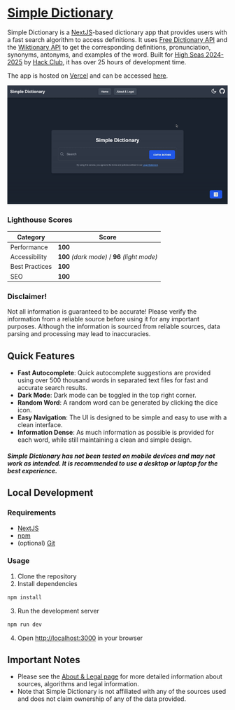 # [Simple Dictionary](https://simple-dictionary-mu.vercel.app/)

Simple Dictionary is a [NextJS](https://nextjs.org/)-based dictionary app that provides users with a fast search algorithm to access definitions. It uses [Free Dictionary API](https://dictionaryapi.dev/) and the [Wiktionary API](https://en.wiktionary.org/api/) to get the corresponding definitions, pronunciation, synonyms, antonyms, and examples of the word. Built for [High Seas 2024-2025](https://highseas.hackclub.com/) by [Hack Club](https://hackclub.com/), it has over 25 hours of development time.

The app is hosted on [Vercel](https://vercel.com/) and can be accessed [here](https://simple-dictionary-mu.vercel.app/).

![Usage gif failed to load](./.github/usage.gif)

### Lighthouse Scores

| Category       | Score                  |
|----------------|------------------------|
| Performance    | **100**                |
| Accessibility  | **100** *(dark mode)* / **96** *(light mode)* |
| Best Practices | **100**                |
| SEO            | **100**                |

### Disclaimer!
Not all information is guaranteed to be accurate! Please verify the information from a reliable source before using it for any important purposes. Although the information is sourced from reliable sources, data parsing and processing may lead to inaccuracies.

## Quick Features
- **Fast Autocomplete**: Quick autocomplete suggestions are provided using over 500 thousand words in separated text files for fast and accurate search results.
- **Dark Mode**: Dark mode can be toggled in the top right corner.
- **Random Word**: A random word can be generated by clicking the dice icon.
- **Easy Navigation**: The UI is designed to be simple and easy to use with a clean interface.
- **Information Dense**: As much information as possible is provided for each word, while still maintaining a clean and simple design.

##### Simple Dictionary has not been tested on mobile devices and may not work as intended. It is recommended to use a desktop or laptop for the best experience.

## Local Development
### Requirements
- [NextJS](https://nextjs.org/)
- [npm](https://www.npmjs.com/)
- (optional) [Git](https://git-scm.com/)

### Usage
1. Clone the repository
2. Install dependencies
```bash
npm install
```
3. Run the development server
```bash
npm run dev
```
4. Open [http://localhost:3000](http://localhost:3000) in your browser

## Important Notes
- Please see the [About & Legal page](https://simple-dictionary-mu.vercel.app/info) for more detailed information about sources, algorithms and legal information.
- Note that Simple Dictionary is not affiliated with any of the sources used and does not claim ownership of any of the data provided.